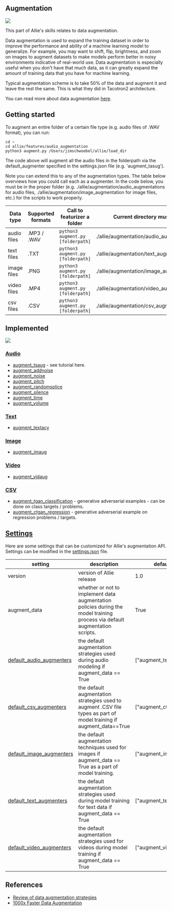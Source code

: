 ## Augmentation 

![](https://github.com/jim-schwoebel/allie/blob/master/annotation/helpers/assets/augment.png)

This part of Allie's skills relates to data augmentation.

Data augmentation is used to expand the training dataset in order to improve the performance and ability of a machine learning model to generalize. For example, you may want to shift, flip, brightness, and zoom on images to augment datasets to make models perform better in noisy environments indicative of real-world use. Data augmentation is especially useful when you don't have that much data, as it can greatly expand the amount of training data that you have for machine learning. 

Typical augmentation scheme is to take 50% of the data and augment it and leave the rest the same. This is what they did in Tacotron2 architecture. 

You can read more about data augmentation [here](https://github.com/AgaMiko/data-augmentation-review).

## Getting started

To augment an entire folder of a certain file type (e.g. audio files of .WAV format), you can run:

```
cd ~ 
cd allie/features/audio_augmentation
python3 augment.py /Users/jimschwoebel/allie/load_dir
```

The code above will augment all the audio files in the folderpath via the default_augmenter specified in the settings.json file (e.g. 'augment_tasug'). 

Note you can extend this to any of the augmentation types. The table below overviews how you could call each as a augmenter. In the code below, you must be in the proper folder (e.g. ./allie/augmentation/audio_augmentations for audio files, ./allie/augmentation/image_augmentation for image files, etc.) for the scripts to work properly.

| Data type | Supported formats | Call to featurizer a folder | Current directory must be | 
| --------- |  --------- |  --------- | --------- | 
| audio files | .MP3 / .WAV | ```python3 augment.py [folderpath]``` | ./allie/augmentation/audio_augmentation| 
| text files | .TXT | ```python3 augment.py [folderpath]``` | ./allie/augmentation/text_augmentation| 
| image files | .PNG | ```python3 augment.py [folderpath]``` | ./allie/augmentation/image_augmentation | 
| video files | .MP4 | ```python3 augment.py [folderpath]``` |./allie/augmentation/video_augmentation| 
| csv files | .CSV | ```python3 augment.py [folderpath]``` | ./allie/augmentation/csv_augmentation | 

## Implemented 

![](https://github.com/AgaMiko/data-augmentation-review/raw/master/images/da_diagram_v2.png)

### [Audio](https://github.com/jim-schwoebel/allie/tree/master/augmentation/audio_augmentation)
* [augment_tsaug](https://tsaug.readthedocs.io/en/stable/) - see tutorial here.
* [augment_addnoise]()
* [augment_noise]()
* [augment_pitch]()
* [augment_randomsplice]()
* [augment_silence]()
* [augment_time]()
* [augment_volume]()

### [Text](https://github.com/jim-schwoebel/allie/tree/master/augmentation/text_augmentation)
* [augment_textacy]()

### [Image](https://github.com/jim-schwoebel/allie/tree/master/augmentation/image_augmentation)
* [augment_imaug]()

### [Video](https://github.com/jim-schwoebel/allie/tree/master/augmentation/video_augmentation)
* [augment_vidaug]()

### [CSV](https://github.com/jim-schwoebel/allie/tree/master/augmentation/csv_augmentation)
* [augment_tgan_classification](https://github.com/sdv-dev/TGAN) - generative adverserial examples - can be done on class targets / problems.
* [augment_ctgan_regression]() - generative adverserial example on regression problems / targets.

## [Settings](https://github.com/jim-schwoebel/allie/blob/master/settings.json)

Here are some settings that can be customized for Allie's augmentation API. Settings can be modified in the [settings.json](https://github.com/jim-schwoebel/allie/blob/master/settings.json) file. 

| setting | description | default setting | all options | 
|------|------|------|------| 
| version | version of Allie release | 1.0 | 1.0 |
| augment_data | whether or not to implement data augmentation policies during the model training process via default augmentation scripts. | True | True, False |
| [default_audio_augmenters](https://github.com/jim-schwoebel/allie/tree/master/augmentation/audio_augmentation) | the default augmentation strategies used during audio modeling if augment_data == True | ["augment_tsaug"] | ['normalize_volume', 'normalize_pitch', 'time_stretch', 'opus_enhance', 'trim_silence', 'remove_noise', 'add_noise', "augment_tsaug"] | 
| [default_csv_augmenters](https://github.com/jim-schwoebel/allie/tree/master/augmentation/csv_augmentation) | the default augmentation strategies used to augment .CSV file types as part of model training if augment_data==True | ["augment_ctgan_regression"] | ["augment_ctgan_classification", "augment_ctgan_regression"]  | 
| [default_image_augmenters](https://github.com/jim-schwoebel/allie/tree/master/augmentation/image_augmentation) | the default augmentation techniques used for images if augment_data == True as a part of model training. | ["augment_imaug"] | ["augment_imaug"]  | 
| [default_text_augmenters](https://github.com/jim-schwoebel/allie/tree/master/augmentation/text_augmentation) | the default augmentation strategies used during model training for text data if augment_data == True | ["augment_textacy"] | ["augment_textacy", "augment_summary"]  | 
| [default_video_augmenters](https://github.com/jim-schwoebel/allie/tree/master/augmentation/video_augmentation) | the default augmentation strategies used for videos during model training if augment_data == True | ["augment_vidaug"] | ["augment_vidaug"] | 

## References
* [Review of data augmentation strategies](https://github.com/AgaMiko/data-augmentation-reviewc)
* [1000x Faster Data Augmentation](https://towardsdatascience.com/1000x-faster-data-augmentation-b91bafee896c)

